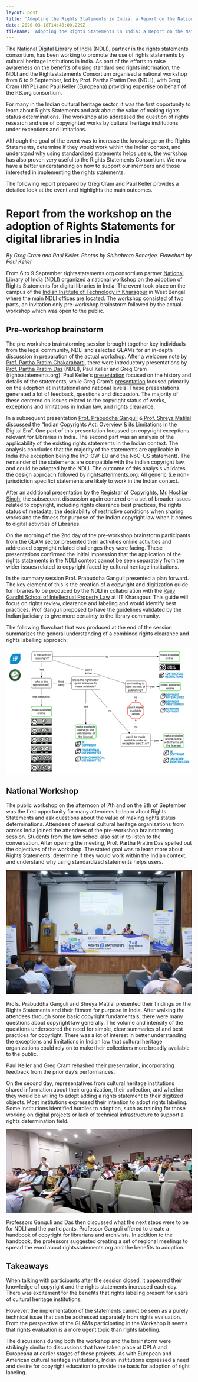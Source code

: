 ```yaml
---
layout: post
title: 'Adopting the Rights Statements in India: a Report on the National Workshop'
date: 2020-03-18T14:48:00.229Z
filename: 'Adopting the Rights Statements in India: a Report on the National Workshop'
---
```

The [National Digital Library of India](https://ndl.iitkgp.ac.in/) (NDLI), partner in the rights statements consortium, has been working to promote the use of rights statements by cultural heritage institutions in India. As part of the efforts to raise awareness on the benefits of using standardised rights information, the NDLI and the Rightsstatements Consortium organised a national workshop from 6 to 9 September, led by Prof. Partha Pratim Das (NDLI), with Greg Cram (NYPL) and Paul Keller (Europeana) providing expertise on behalf of the RS.org consortium.

For many in the Indian cultural heritage sector, it was the first opportunity to learn about Rights Statements and ask about the value of making rights status determinations. The workshop also addressed the question of rights research and use of copyrighted works by cultural heritage institutions under exceptions and limitations.

Although the goal of the event was to increase the knowledge on the Rights Statements, determine if they would work within the Indian context, and understand why using standardized statements helps users, the workshop has also proven very useful to the Rights Statements Consortium. We now have a better understanding on how to support our members and those interested in implementing the rights statements.

The following report prepared by Greg Cram and Paul Keller provides a detailed look at the event and highlights the main outcomes.

# Report from the workshop on the adoption of Rights Statements for digital libraries in India

*By Greg Cram and Paul Keller. Photos by Shibabroto Banerjee. Flowchart by Paul Keller*

From 6 to 9 September rightsstatements.org consortium partner [National Library of India](https://www.nationallibrary.gov.in/) (NDLI) organized a national workshop on the adoption of Rights Statements for digital libraries in India. The event took place on the campus of the [Indian Institute of Technology in Kharagpur](http://www.iitkgp.ac.in/) in West Bengal where the main NDLI offices are located. The workshop consisted of two parts, an invitation only pre-workshop brainstorm followed by the actual workshop which was open to the public.

## Pre-workshop brainstorm

The pre workshop brainstorming session brought together key individuals from the legal community, NDLI and selected GLAMs for an in-depth discussion in preparation of the actual workshop. After a welcome note by [Prof. Partha Pratim Chakarabarti](https://cse.iitkgp.ac.in/~ppchak/), there were introductory presentations by [Prof. Partha Pratim Das](https://cse.iitkgp.ac.in/~ppd/) (NDLI), Paul Keller and Greg Cram (rightsstatements.org). Paul Keller’s [presentation](https://drive.google.com/a/europeana.eu/file/d/1-ndYj9qnyGeOadWS78j19Fs_ReyRmP5e/view?usp=sharing) focused on the history and details of the statements, while Greg Cram’s [presentation](https://drive.google.com/a/europeana.eu/file/d/1iRzrTnLJYZlE9epAkACxev-S1wfODDFX/view?usp=sharing) focused primarily on the adoption at institutional and national levels. These presentations generated a lot of feedback, questions and discussion. The majority of these centered on issues related to the copyright status of works, exceptions and limitations in Indian law, and rights clearance.

In a subsequent presentation [Prof. Prabuddha Ganguli](http://www.iitk.ac.in/siic/d/content/dr-prabuddha-ganguli) &[ Prof. Shreya Matilal](http://www.iitkgp.ac.in/department/IP/faculty/ip-shreya) discussed the “Indian Copyrights Act: Overview & its Limitations in the Digital Era”. One part of this presentation focussed on copyright exceptions relevant for Libraries in India. The second part was an analysis of the applicability of the existing rights statements in the Indian context. The analysis concludes that the majority of the statements are applicable in India (the exception being the InC-OW-EU and the NoC-US statement). The remainder of the statements are compatible with the Indian copyright law, and could be adopted by the NDLI. The outcome of this analysis validates the design approach followed by rightsattenments.org: All generic (i.e non-jurisdiction specific) statements are likely to work in the Indian context.

After an additional presentation by the Registrar of Copyrights, [Mr. Hoshiar Singh](http://copyright.gov.in/frmWho'sWho.aspx), the subsequent discussion again centered on a set of broader issues related to copyright, including rights clearance best practices, the rights status of metadata, the desirability of restrictive conditions when sharing works and the fitness for purpose of the Indian copyright law when it comes to digital activities of Libraries.

On the morning of the 2nd day of the pre-workshop brainstorm participants from the GLAM sector presented their activities online activities and addressed copyright related challenges they were facing. These presentations confirmed the initial impression that the application of the rights statements in the NDLI context cannot be seen separately from the wider issues related to copyright faced by cultural heritage institutions.

In the summary session Prof. Prabuddha Ganguli presented a plan forward. The key element of this is the creation of a copyright and digitization guide for libraries to be produced by the NDLI in collaboration with the [Rajiv Gandhi School of Intellectual Property Law](http://www.iitkgp.ac.in/department/IP) at IIT Kharagpur. This guide will focus on rights review, clearance and labeling and would identify best practices. Prof Ganguli proposed to have the guidelines validated by the Indian judiciary to give more certainty to the library community.

The following flowchart that was produced at the end of the session summarizes the general understanding of a combined rights clearance and rights labelling approach:

![Rights Statements Flowchart](/files/rs.org-flowchart.png "Rights Statements Flowchart")

## National Workshop

The public workshop on the afternoon of 7th and on the 8th of September was the first opportunity for many attendees to learn about Rights Statements and ask questions about the value of making rights status determinations. Attendees of several cultural heritage organizations from across India joined the attendees of the pre-workshop brainstorming session. Students from the law school also sat in to listen to the conversation. After opening the meeting, Prof. Partha Pratim Das spelled out the objectives of the workshop. The stated goal was to learn more about Rights Statements, determine if they would work within the Indian context, and understand why using standardized statements helps users.

![National Workshop ](/files/national-workshop-ndli.jpeg "National Workshop")

Profs. Prabuddha Ganguli and Shreya Matilal presented their findings on the Rights Statements and their fitment for purpose in India. After walking the attendees through some basic copyright fundamentals, there were many questions about copyright law generally. The volume and intensity of the questions underscored the need for simple, clear summaries of and best practices for copyright. There was a lot of interest in better understanding the exceptions and limitations in Indian law that cultural heritage organizations could rely on to make their collections more broadly available to the public.

Paul Keller and Greg Cram rehashed their presentation, incorporating feedback from the prior day’s performances.

On the second day, representatives from cultural heritage institutions shared information about their organization, their collection, and whether they would be willing to adopt adding a rights statement to their digitized objects. Most institutions expressed their intention to adopt rights labeling. Some institutions identified hurdles to adoption, such as training for those working on digital projects or lack of technical infrastructure to support a rights determination field.

![National Workshop](/files/national-workshop-ndli-2.jpeg "National Workshop")

Professors Ganguli and Das then discussed what the next steps were to be for NDLI and the participants. Professor Ganguli offered to create a handbook of copyright for librarians and archivists. In addition to the handbook, the professors suggested creating a set of regional meetings to spread the word about rightsstatements.org and the benefits to adoption.

## Takeaways

When talking with participants after the session closed, it appeared their knowledge of copyright and the rights statements increased each day. There was excitement for the benefits that rights labeling present for users of cultural heritage institutions.

However, the implementation of the statements cannot be seen as a purely technical issue that can be addressed separately from rights evaluation. From the perspective of the GLAMs participating in the Workshop it seems that rights evaluation is a more ugent topic than rights labelling.

The discussions during both the workshop and the brainstorm were strikingly similar to discussions that have taken place at DPLA and Europeana at earlier stages of these projects. As with European and American cultural heritage institutions, Indian institutions expressed a need and desire for copyright education to provide the basis for adoption of right labeling.